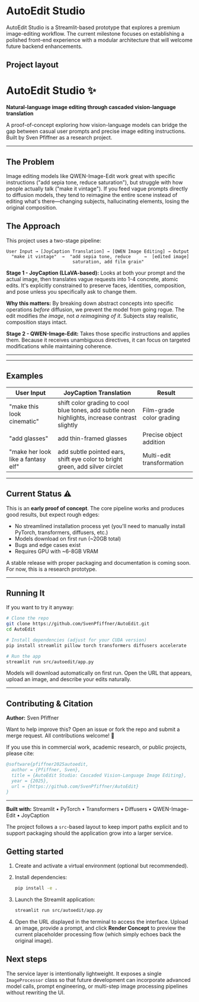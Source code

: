 # AutoEdit Studio

AutoEdit Studio is a Streamlit-based prototype that explores a premium
image-editing workflow. The current milestone focuses on establishing a
polished front-end experience with a modular architecture that will welcome
future backend enhancements.

## Project layout

# AutoEdit Studio ✨

**Natural-language image editing through cascaded vision-language translation**

A proof-of-concept exploring how vision-language models can bridge the gap between casual user prompts and precise image editing instructions. Built by Sven Pfiffner as a research project.

---

## The Problem

Image editing models like QWEN-Image-Edit work great with specific instructions ("add sepia tone, reduce saturation"), but struggle with how people actually talk ("make it vintage"). If you feed vague prompts directly to diffusion models, they tend to reimagine the entire scene instead of editing what's there—changing subjects, hallucinating elements, losing the original composition.

## The Approach

This project uses a two-stage pipeline:

```
User Input → [JoyCaption Translation] → [QWEN Image Editing] → Output
  "make it vintage"  →  "add sepia tone, reduce     →  [edited image]
                         saturation, add film grain"
```

**Stage 1 - JoyCaption (LLaVA-based):** Looks at both your prompt and the actual image, then translates vague requests into 1-4 concrete, atomic edits. It's explicitly constrained to preserve faces, identities, composition, and pose unless you specifically ask to change them.

**Why this matters:** By breaking down abstract concepts into specific operations *before* diffusion, we prevent the model from going rogue. The edit modifies *the image*, not *a reimagining of it*. Subjects stay realistic, composition stays intact.

**Stage 2 - QWEN-Image-Edit:** Takes those specific instructions and applies them. Because it receives unambiguous directives, it can focus on targeted modifications while maintaining coherence.

---

---

## Examples

| User Input | JoyCaption Translation | Result |
|------------|----------------------|---------|
| "make this look cinematic" | shift color grading to cool blue tones, add subtle neon highlights, increase contrast slightly | Film-grade color grading |
| "add glasses" | add thin-framed glasses | Precise object addition |
| "make her look like a fantasy elf" | add subtle pointed ears, shift eye color to bright green, add silver circlet | Multi-edit transformation |

---

## Current Status ⚠️

This is an **early proof of concept**. The core pipeline works and produces good results, but expect rough edges:
- No streamlined installation process yet (you'll need to manually install PyTorch, transformers, diffusers, etc.)
- Models download on first run (~20GB total)
- Bugs and edge cases exist
- Requires GPU with ~6-8GB VRAM

A stable release with proper packaging and documentation is coming soon. For now, this is a research prototype.

---

## Running It

If you want to try it anyway:

```bash
# Clone the repo
git clone https://github.com/SvenPfiffner/AutoEdit.git
cd AutoEdit

# Install dependencies (adjust for your CUDA version)
pip install streamlit pillow torch transformers diffusers accelerate

# Run the app
streamlit run src/autoedit/app.py
```

Models will download automatically on first run. Open the URL that appears, upload an image, and describe your edits naturally.

---

## Contributing & Citation

**Author:** Sven Pfiffner

Want to help improve this? Open an issue or fork the repo and submit a merge request. All contributions welcome! 🙌

If you use this in commercial work, academic research, or public projects, please cite:

```bibtex
@software{pfiffner2025autoedit,
  author = {Pfiffner, Sven},
  title = {AutoEdit Studio: Cascaded Vision-Language Image Editing},
  year = {2025},
  url = {https://github.com/SvenPfiffner/AutoEdit}
}
```

---

**Built with:** Streamlit • PyTorch • Transformers • Diffusers • QWEN-Image-Edit • JoyCaption

The project follows a `src`-based layout to keep import paths explicit and to
support packaging should the application grow into a larger service.

## Getting started

1. Create and activate a virtual environment (optional but recommended).
2. Install dependencies:

   ```bash
   pip install -e .
   ```

3. Launch the Streamlit application:

   ```bash
   streamlit run src/autoedit/app.py
   ```

4. Open the URL displayed in the terminal to access the interface. Upload an
   image, provide a prompt, and click **Render Concept** to preview the current
   placeholder processing flow (which simply echoes back the original image).

## Next steps

The service layer is intentionally lightweight. It exposes a single
`ImageProcessor` class so that future development can incorporate advanced
model calls, prompt engineering, or multi-step image processing pipelines
without rewriting the UI.

